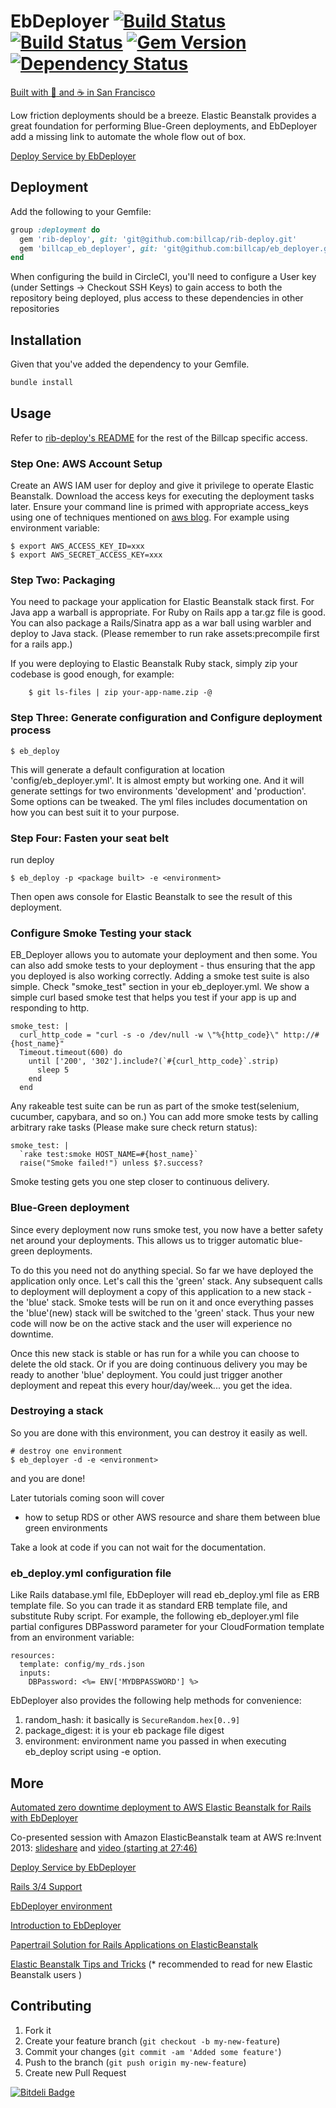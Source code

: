 # EbDeployer [![Build Status](https://snap-ci.com/ThoughtWorksStudios/eb_deployer/branch/master/build_image)](https://snap-ci.com/ThoughtWorksStudios/eb_deployer/branch/master) [![Build Status](https://travis-ci.org/ThoughtWorksStudios/eb_deployer.png?branch=master)](https://travis-ci.org/ThoughtWorksStudios/eb_deployer) [![Gem Version](https://badge.fury.io/rb/eb_deployer.svg)](http://badge.fury.io/rb/eb_deployer) [![Dependency Status](https://www.versioneye.com/ruby/eb_deployer/0.6.1/badge.svg)](https://www.versioneye.com/ruby/eb_deployer/0.6.1)

[Built with :yellow_heart: and :coffee: in San Francisco](http://www.thoughtworks.com/mingle/team/)

Low friction deployments should be a breeze. Elastic Beanstalk provides a great foundation for performing Blue-Green deployments, and EbDeployer add a missing link to automate the whole flow out of box.

[Deploy Service by EbDeployer](http://www.thoughtworks.com/mingle/infrastructure/2015/06/01/deploy-service-by-ebdeployer.html)

## Deployment

Add the following to your Gemfile:

``` ruby
group :deployment do
  gem 'rib-deploy', git: 'git@github.com:billcap/rib-deploy.git'
  gem 'billcap_eb_deployer', git: 'git@github.com:billcap/eb_deployer.git'
end
```

When configuring the build in CircleCI, you'll need to configure a User key (under Settings -> Checkout SSH Keys) to gain access to both the repository being deployed, plus access to these dependencies in other repositories

## Installation

Given that you've added the dependency to your Gemfile.

``` bash
bundle install
```

## Usage

Refer to [rib-deploy's README](https://github.com/billcap/rib-deploy/) for the rest of the Billcap specific access.

### Step One: AWS Account Setup

Create an AWS IAM user for deploy and give it privilege to operate Elastic Beanstalk. Download the access keys for executing the deployment tasks later. Ensure your command line is primed with appropriate access_keys using one of techniques mentioned on [aws blog](http://ruby.awsblog.com/blog/tag/config). For example using environment variable:

    $ export AWS_ACCESS_KEY_ID=xxx
    $ export AWS_SECRET_ACCESS_KEY=xxx


### Step Two: Packaging

You need to package your application for Elastic Beanstalk stack first. For Java app a warball is appropriate. For Ruby on Rails app a tar.gz file is good. You can also package a Rails/Sinatra app as a war ball using warbler and deploy to Java stack. (Please remember to run rake assets:precompile first for a rails app.)

If you were deploying to Elastic Beanstalk Ruby stack, simply zip your codebase is good enough, for example:

		$ git ls-files | zip your-app-name.zip -@

### Step Three: Generate configuration and Configure deployment process

    $ eb_deploy

This will generate a default configuration at location 'config/eb_deployer.yml'. It is almost empty but working one. And it will generate settings for two environments 'development' and 'production'. Some options can be tweaked. The yml files includes documentation on how you can best suit it to your purpose.


### Step Four: Fasten your seat belt
run deploy

    $ eb_deploy -p <package built> -e <environment>

Then open aws console for Elastic Beanstalk to see the result of this deployment.


### Configure Smoke Testing your stack

EB_Deployer allows you to automate your deployment and then some. You can also add smoke tests to your deployment - thus ensuring that the app you deployed is also working correctly.
Adding a smoke test suite is also simple. Check "smoke_test" section in your eb_deployer.yml. We show a simple curl based smoke test that helps you test if your app is up and responding to http.

    smoke_test: |
      curl_http_code = "curl -s -o /dev/null -w \"%{http_code}\" http://#{host_name}"
      Timeout.timeout(600) do
        until ['200', '302'].include?(`#{curl_http_code}`.strip)
          sleep 5
        end
      end


Any rakeable test suite can be run as part of the smoke test(selenium, cucumber, capybara, and so on.)
You can add more smoke tests by calling arbitrary rake tasks (Please make sure check return status):

    smoke_test: |
      `rake test:smoke HOST_NAME=#{host_name}`
      raise("Smoke failed!") unless $?.success?

Smoke testing gets you one step closer to continuous delivery.

### Blue-Green deployment
Since every deployment now runs smoke test, you now have a better safety net around your deployments. This allows us to trigger automatic blue-green deployments.

To do this you need not do anything special. So far we have deployed the application only once. Let's call this the 'green' stack. Any subsequent calls to deployment will deployment a copy of this application to a new stack - the 'blue' stack. Smoke tests will be run on it and once everything passes the 'blue'(new) stack will be switched to the 'green' stack. Thus your new code will now be on the active stack and the user will experience no downtime.

Once this new stack is stable or has run for a while you can choose to delete the old stack. Or if you are doing continuous delivery you may be ready to another 'blue' deployment. You could just trigger another deployment and repeat this every hour/day/week... you get the idea.



### Destroying a stack
So you are done with this environment, you can destroy it easily as well.

    # destroy one environment
    $ eb_deployer -d -e <environment>


and you are done!

Later tutorials coming soon will cover
* how to setup RDS or other AWS resource and share them between blue green environments

Take a look at code if you can not wait for the documentation.

### eb_deploy.yml configuration file

Like Rails database.yml file, EbDeployer will read eb_deploy.yml file as ERB template file. So you can trade it as standard ERB template file, and substitute Ruby script. For example, the following eb_deployer.yml file partial configures DBPassword parameter for your CloudFormation template from an environment variable:

    resources:
      template: config/my_rds.json
      inputs:
        DBPassword: <%= ENV['MYDBPASSWORD'] %>


EbDeployer also provides the following help methods for convenience:

1. random_hash: it basically is `SecureRandom.hex[0..9]`
2. package_digest: it is your eb package file digest
3. environment: environment name you passed in when executing eb_deploy script using -e option.

## More

[Automated zero downtime deployment to AWS Elastic Beanstalk for Rails with EbDeployer](http://helabs.com/blog/2015/05/19/automated-zero-downtime-deployment-to-aws-elastic-beanstalk-for-rails-with-eb-deployer/?utm_content=buffer12098&utm_medium=social&utm_source=twitter.com&utm_campaign=buffer)

Co-presented session with Amazon ElasticBeanstalk team at AWS re:Invent 2013: [slideshare](http://www.slideshare.net/AmazonWebServices/aws-elastic-beanstalk-under-the-hood-dmg301-aws-reinvent-2013-28428616) and [video (starting at 27:46)](http://www.youtube.com/watch?v=U06-QLd4FL4)

[Deploy Service by EbDeployer](http://www.thoughtworks.com/mingle/infrastructure/2015/06/01/deploy-service-by-ebdeployer.html)

[Rails 3/4 Support](https://github.com/ThoughtWorksStudios/eb_deployer/wiki/Rails-3-Support)

[EbDeployer environment](https://github.com/ThoughtWorksStudios/eb_deployer/wiki/EbDeployer-environment)

[Introduction to EbDeployer](https://www.thoughtworks.com/mingle/scaling/2014/06/13/introduction-to-eb-deployer.html)

[Papertrail Solution for Rails Applications on ElasticBeanstalk
](http://www.thoughtworks.com/mingle/infrastructure/2015/06/10/simple-solution-for-papertrail-on-elasticbeanstalk.html)

[Elastic Beanstalk Tips and Tricks](https://github.com/ThoughtWorksStudios/eb_deployer/wiki/Elastic-Beanstalk-Tips-and-Tricks) (* recommended to read for new Elastic Beanstalk users )

## Contributing

1. Fork it
2. Create your feature branch (`git checkout -b my-new-feature`)
3. Commit your changes (`git commit -am 'Added some feature'`)
4. Push to the branch (`git push origin my-new-feature`)
5. Create new Pull Request


[![Bitdeli Badge](https://d2weczhvl823v0.cloudfront.net/ThoughtWorksStudios/eb_deployer/trend.png)](https://bitdeli.com/free "Bitdeli Badge")
